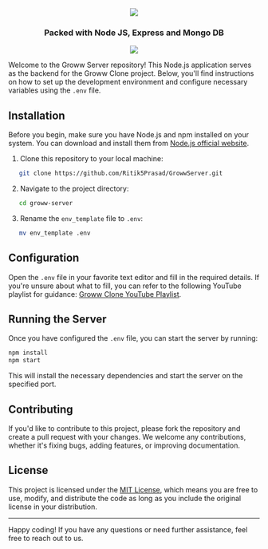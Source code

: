 <div align="center">
   <img src="https://resources.groww.in/web-assets/img/website-logo/groww-logo-light.svg"/>
  <h3 align="center">Packed with Node JS, Express and Mongo DB</h3>
   <img src="https://skillicons.dev/icons?i=nodejs,express,mongo,aws"/>
</div>


Welcome to the Groww Server repository! This Node.js application serves as the backend for the Groww Clone project. Below, you'll find instructions on how to set up the development environment and configure necessary variables using the `.env` file.


## Installation

Before you begin, make sure you have Node.js and npm installed on your system. You can download and install them from [Node.js official website](https://nodejs.org/).

1. Clone this repository to your local machine:

```sh
   git clone https://github.com/Ritik5Prasad/GrowwServer.git
```

2. Navigate to the project directory:

```sh
   cd groww-server
 ```

3. Rename the `env_template` file to `.env`:

```sh
   mv env_template .env
  ```

## Configuration

Open the `.env` file in your favorite text editor and fill in the required details. If you're unsure about what to fill, you can refer to the following YouTube playlist for guidance: [Groww Clone YouTube Playlist](https://youtu.be/Y9jpFvzkofI?si=KxT_XP9-UrnWcVIS).


## Running the Server

Once you have configured the `.env` file, you can start the server by running:

```sh
npm install
npm start
```

This will install the necessary dependencies and start the server on the specified port.

## Contributing

If you'd like to contribute to this project, please fork the repository and create a pull request with your changes. We welcome any contributions, whether it's fixing bugs, adding features, or improving documentation.

## License

This project is licensed under the [MIT License](LICENSE), which means you are free to use, modify, and distribute the code as long as you include the original license in your distribution.

---

Happy coding! If you have any questions or need further assistance, feel free to reach out to us.
